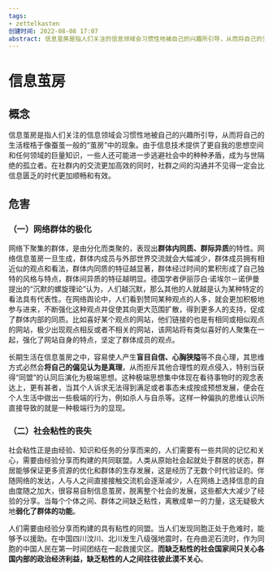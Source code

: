 ```yaml
---
tags: 
- zettelkasten 
创建时间: 2022-08-08 17:07
abstract: 信息茧房是指人们关注的信息领域会习惯性地被自己的兴趣所引导，从而将自己的生活桎梏于像蚕茧一般的“茧房”中的现象。
---
```


# 信息茧房

## 概念

信息茧房是指人们关注的信息领域会习惯性地被自己的兴趣所引导，从而将自己的生活桎梏于像蚕茧一般的“茧房”中的现象。由于信息技术提供了更自我的思想空间和任何领域的巨量知识，一些人还可能进一步逃避社会中的种种矛盾，成为与世隔绝的孤立者。在社群内的交流更加高效的同时，社群之间的沟通并不见得一定会比信息匮乏的时代更加顺畅和有效。

## 危害

### （一）网络群体的极化

网络下聚集的群体，是由分化而类聚的，表现出**群体内同质、群际异质**的特性。网络信息茧房一旦生成，群体内成员与外部世界交流就会大幅减少，群体成员拥有相近似的观点和看法，群体内同质的特征越显著，群体经过时间的累积形成了自己独特的风格与特点，群体间异质的特征越明显。德国学者伊丽莎白·诺埃尔－诺伊曼提出的“沉默的螺旋理论”认为，人们越沉默，那么其他的人就越是认为某种特定的看法具有代表性。在网络舆论中，人们看到赞同某种观点的人多，就会更加积极地参与进来，不断强化这种观点并促使其向更大范围扩散，得到更多人的支持，促成了群体内部的同质。比如喜好某个观点的网站，他们链接的也是有相同或相似观点的网站，极少出现观点相反或者不相关的网站，该网站将有类似喜好的人聚集在一起，强化了网站自身的特点，坚定了群体成员的观点。

长期生活在信息茧房之中，容易使人产生**盲目自信、心胸狭隘**等不良心理，其思维方式必然会**将自己的偏见认为是真理**，从而拒斥其他合理性的观点侵入，特别当获得“同盟”的认同后演化为极端思想。这种极端思想集中体现在看待事物时的观念表达上，更有甚者，当其个人诉求无法得到满足或者事态未成按成预想发展，便会在个人生活中做出一些极端的行为，例如杀人与自杀等。这样一种偏执的思维认识所直接导致的就是一种极端行为的显现。

### （二）社会粘性的丧失

社会粘性正是由经验、知识和任务的分享而来的，人们需要有一些共同的记忆和关心，需要由经验分享而构建的共同联盟。人类从原始社会起就处于群居的状态，群居能够保证更多资源的优化和群体的生存发展，这是经历了无数个时代验证的。伴随网络的发达，人与人之间直接接触交流机会逐渐减少，人在网络上选择信息的自由度随之加大，很容易自制信息茧房，脱离整个社会的发展，这些都大大减少了经验的分享。当每个个体之间、群体之间缺乏粘性，离散成单一的力量，这无疑极大地**弱化了群体的功能**。

人们需要由经验分享而构建的具有粘性的同盟。当人们发现同胞正处于危难时，能够予以援助。在中国四川汶川、北川发生八级强地震时，在舟曲泥石流时，作为同胞的中国人民在第一时间团结在一起救援灾区。**而缺乏粘性的社会国家间只关心各国内部的政治经济利益，缺乏粘性的人之间往往彼此漠不关心**。
